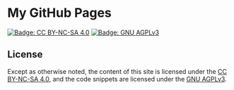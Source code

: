 # My GitHub Pages

[![Badge: CC BY-NC-SA 4.0]](/licenses/by-nc-sa-4.0.txt)
[![Badge: GNU AGPLv3]](/licenses/agpl-3.0.txt)

[Badge: CC BY-NC-SA 4.0]: https://img.shields.io/badge/License-CC%20BY--NC--SA%204.0-orange.svg
[Badge: GNU AGPLv3]: https://img.shields.io/badge/License-GNU%20AGPL--3.0-darkmagenta.svg

## License

Except as otherwise noted,
the content of this site is licensed under the [CC BY-NC-SA 4.0],
and the code snippets are licensed under the [GNU AGPLv3].

[CC BY-NC-SA 4.0]: https://creativecommons.org/licenses/by-nc-sa/4.0/ "Creative Commons Attribution-NonCommercial-ShareAlike 4.0 International License"
[GNU AGPLv3]: https://www.gnu.org/licenses/agpl-3.0.html "GNU Affero General Public License Version 3"
